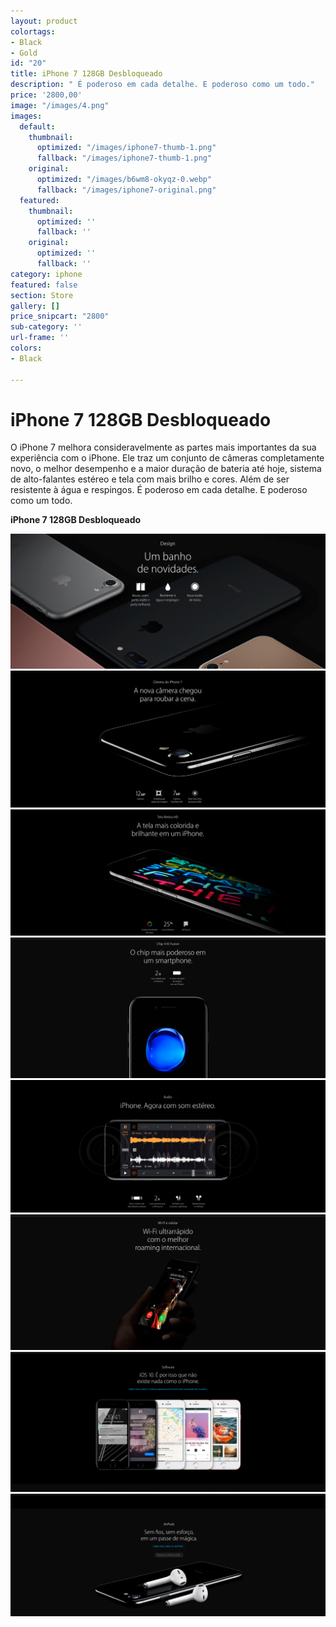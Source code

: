 ```yaml
---
layout: product
colortags:
- Black
- Gold
id: "20"
title: iPhone 7 128GB Desbloqueado
description: " É poderoso em cada detalhe. E poderoso como um todo."
price: '2800,00'
image: "/images/4.png"
images:
  default:
    thumbnail:
      optimized: "/images/iphone7-thumb-1.png"
      fallback: "/images/iphone7-thumb-1.png"
    original:
      optimized: "/images/b6wm8-okyqz-0.webp"
      fallback: "/images/iphone7-original.png"
  featured:
    thumbnail:
      optimized: ''
      fallback: ''
    original:
      optimized: ''
      fallback: ''
category: iphone
featured: false
section: Store
gallery: []
price_snipcart: "2800"
sub-category: ''
url-frame: ''
colors:
- Black

---
```

# iPhone 7 128GB Desbloqueado

O iPhone 7 melhora consideravelmente as partes mais importantes da sua experiência com o iPhone. Ele traz um conjunto de câmeras completamente novo, o melhor desempenho e a maior duração de bateria até hoje, sistema de alto-falantes estéreo e tela com mais brilho e cores. Além de ser resistente à água e respingos. É poderoso em cada detalhe. E poderoso como um todo.

**iPhone 7 128GB Desbloqueado**

![](/images/1.png)![](/images/2.png)  
![](/images/3.png)  
![](/images/4.png)  
![](/images/5.png)  
![](/images/6.png)  
![](/images/7.png)  
![](/images/8.png)